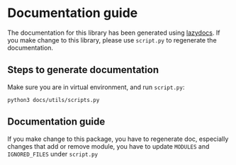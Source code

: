 # Documentation guide

The documentation for this library has been generated using [lazydocs](https://github.com/ml-tooling/lazydocs). If you make change to this library, please use `script.py` to regenerate the documentation.

## Steps to generate documentation

Make sure you are in virtual environment, and run `script.py`:
```
python3 docs/utils/scripts.py
```

## Documentation guide

If you make change to this package, you have to regenerate doc, especially changes that add or remove module, you have to update `MODULES` and `IGNORED_FILES` under `script.py`